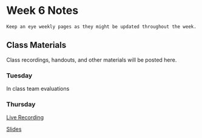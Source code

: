 Week 6 Notes
============================

```{note}
Keep an eye weekly pages as they might be updated throughout the week.
```

## Class Materials

Class recordings, handouts, and other materials will be posted here.

### Tuesday

In class team evaluations

### Thursday

[Live Recording]()

<a href="../resources/INF_134_W22_Week_7_Th.pdf">Slides</a>
